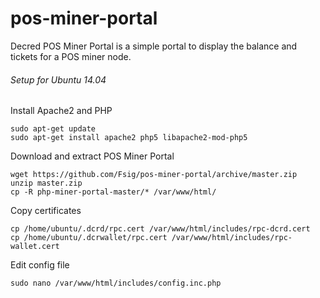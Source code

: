 # pos-miner-portal
Decred POS Miner Portal is a simple portal to display the balance and tickets for a POS miner node.

###### Setup for Ubuntu 14.04

Install Apache2 and PHP
```
sudo apt-get update
sudo apt-get install apache2 php5 libapache2-mod-php5
```

Download and extract POS Miner Portal
```
wget https://github.com/Fsig/pos-miner-portal/archive/master.zip
unzip master.zip
cp -R php-miner-portal-master/* /var/www/html/
```

Copy certificates
```
cp /home/ubuntu/.dcrd/rpc.cert /var/www/html/includes/rpc-dcrd.cert
cp /home/ubuntu/.dcrwallet/rpc.cert /var/www/html/includes/rpc-wallet.cert
```

Edit config file
```
sudo nano /var/www/html/includes/config.inc.php
```
